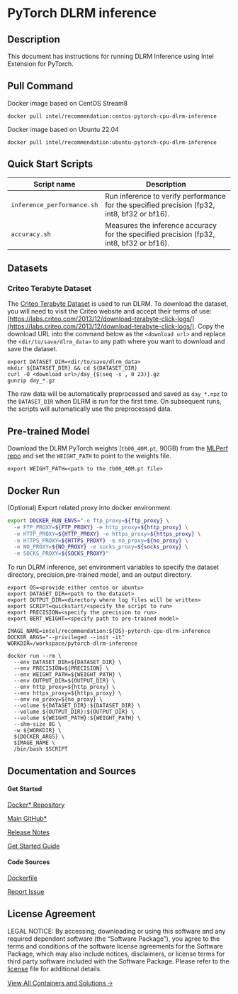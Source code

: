 # PyTorch DLRM inference

## Description 
This document has instructions for running DLRM Inference using Intel Extension for PyTorch. 

## Pull Command

Docker image based on CentOS Stream8
```
docker pull intel/recommendation:centos-pytorch-cpu-dlrm-inference
```

Docker image based on Ubuntu 22.04
```
docker pull intel/recommendation:ubuntu-pytorch-cpu-dlrm-inference
```

## Quick Start Scripts
| Script name | Description |
|-------------|-------------|
| `inference_performance.sh` | Run inference to verify performance for the specified precision (fp32, int8, bf32 or bf16). |
| `accuracy.sh` | Measures the inference accuracy for the specified precision (fp32, int8, bf32 or bf16). |

## Datasets
### Criteo Terabyte Dataset

The [Criteo Terabyte Dataset](https://labs.criteo.com/2013/12/download-terabyte-click-logs/) is used to run DLRM. To download the dataset, you will need to visit the Criteo website and accept their terms of use: [https://labs.criteo.com/2013/12/download-terabyte-click-logs/](https://labs.criteo.com/2013/12/download-terabyte-click-logs/). Copy the download URL into the command below as the `<download url>` and replace the `<dir/to/save/dlrm_data>` to any path where you want to download and save the dataset.
```
export DATASET_DIR=<dir/to/save/dlrm_data>
mkdir ${DATASET_DIR} && cd ${DATASET_DIR}
curl -O <download url>/day_{$(seq -s , 0 23)}.gz
gunzip day_*.gz
```
The raw data will be automatically preprocessed and saved as `day_*.npz` to the `DATASET_DIR` when DLRM is run for the first time. On subsequent runs, the scripts will automatically use the preprocessed data.

## Pre-trained Model
Download the DLRM PyTorch weights (`tb00_40M.pt`, 90GB) from the [MLPerf repo](https://github.com/mlcommons/inference/tree/master/recommendation/dlrm/pytorch#more-information-about-the-model-weights) and set the `WEIGHT_PATH` to point to the weights file.
```
export WEIGHT_PATH=<path to the tb00_40M.pt file>
```

## Docker Run
(Optional) Export related proxy into docker environment.
```bash
export DOCKER_RUN_ENVS="-e ftp_proxy=${ftp_proxy} \
  -e FTP_PROXY=${FTP_PROXY} -e http_proxy=${http_proxy} \
  -e HTTP_PROXY=${HTTP_PROXY} -e https_proxy=${https_proxy} \
  -e HTTPS_PROXY=${HTTPS_PROXY} -e no_proxy=${no_proxy} \
  -e NO_PROXY=${NO_PROXY} -e socks_proxy=${socks_proxy} \
  -e SOCKS_PROXY=${SOCKS_PROXY}"
```
To run DLRM inference, set environment variables to specify the dataset directory, precision,pre-trained model, and an output directory. 
```
export OS=<provide either centos or ubuntu>
export DATASET_DIR=<path to the dataset>
export OUTPUT_DIR=<directory where log files will be written>
export SCRIPT=quickstart/<specify the script to run>
export PRECISION=<specify the precision to run>
export BERT_WEIGHT=<specify path to pre-trained model>

IMAGE_NAME=intel/recommendation:${OS}-pytorch-cpu-dlrm-inference
DOCKER_ARGS="--privileged --init -it"
WORKDIR=/workspace/pytorch-dlrm-inference

docker run --rm \
  --env DATASET_DIR=${DATASET_DIR} \
  --env PRECISION=${PRECISION} \
  --env WEIGHT_PATH=${WEIGHT_PATH} \
  --env OUTPUT_DIR=${OUTPUT_DIR} \
  --env http_proxy=${http_proxy} \
  --env https_proxy=${https_proxy} \
  --env no_proxy=${no_proxy} \
  --volume ${DATASET_DIR}:${DATASET_DIR} \
  --volume ${OUTPUT_DIR}:${OUTPUT_DIR} \
  --volume ${WEIGHT_PATH}:${WEIGHT_PATH} \
  --shm-size 8G \
  -w ${WORKDIR} \
  ${DOCKER_ARGS} \
  $IMAGE_NAME \
  /bin/bash $SCRIPT
  ```

## Documentation and Sources
#### Get Started​
[Docker* Repository](https://hub.docker.com/r/intel/recommendation)

[Main GitHub*](https://github.com/IntelAI/models)

[Release Notes](https://github.com/IntelAI/models/releases)

[Get Started Guide](https://github.com/IntelAI/models/blob/master/quickstart/quickstart/recommendation/pytorch/dlrm/inference/cpu/DEVCATALOG.md)

#### Code Sources
[Dockerfile](https://github.com/IntelAI/models/tree/master/docker/pyt-cpu)

[Report Issue](https://community.intel.com/t5/Intel-Optimized-AI-Frameworks/bd-p/optimized-ai-frameworks)

## License Agreement
LEGAL NOTICE: By accessing, downloading or using this software and any required dependent software (the “Software Package”), you agree to the terms and conditions of the software license agreements for the Software Package, which may also include notices, disclaimers, or license terms for third party software included with the Software Package. Please refer to the [license](https://github.com/IntelAI/models/tree/master/third_party) file for additional details.

[View All Containers and Solutions 🡢](https://www.intel.com/content/www/us/en/developer/tools/software-catalog/containers.html?s=Newest)
